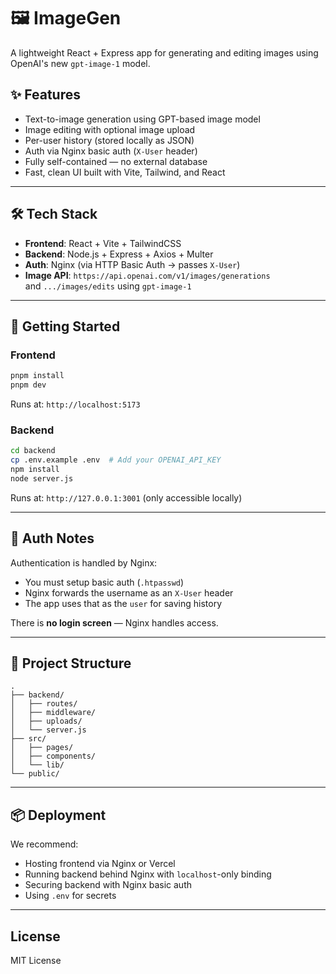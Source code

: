 # 🖼️ ImageGen

A lightweight React + Express app for generating and editing images using OpenAI's new `gpt-image-1` model.

## ✨ Features

- Text-to-image generation using GPT-based image model
- Image editing with optional image upload
- Per-user history (stored locally as JSON)
- Auth via Nginx basic auth (`X-User` header)
- Fully self-contained — no external database
- Fast, clean UI built with Vite, Tailwind, and React

---

## 🛠️ Tech Stack

- **Frontend**: React + Vite + TailwindCSS
- **Backend**: Node.js + Express + Axios + Multer
- **Auth**: Nginx (via HTTP Basic Auth → passes `X-User`)
- **Image API**: `https://api.openai.com/v1/images/generations`  
  and `.../images/edits` using `gpt-image-1`

---

## 🚀 Getting Started

### Frontend

```bash
pnpm install
pnpm dev
```

Runs at: `http://localhost:5173`

### Backend

```bash
cd backend
cp .env.example .env  # Add your OPENAI_API_KEY
npm install
node server.js
```

Runs at: `http://127.0.0.1:3001` (only accessible locally)

---

## 🔐 Auth Notes

Authentication is handled by Nginx:
- You must setup basic auth (`.htpasswd`)
- Nginx forwards the username as an `X-User` header
- The app uses that as the `user` for saving history

There is **no login screen** — Nginx handles access.

---

## 🧱 Project Structure

```
.
├── backend/
│   ├── routes/
│   ├── middleware/
│   ├── uploads/
│   └── server.js
├── src/
│   ├── pages/
│   ├── components/
│   └── lib/
└── public/
```

---

## 📦 Deployment

We recommend:
- Hosting frontend via Nginx or Vercel
- Running backend behind Nginx with `localhost`-only binding
- Securing backend with Nginx basic auth
- Using `.env` for secrets

---

## License
MIT License